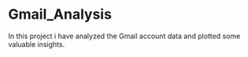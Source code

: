 # Gmail_Analysis
In this project i have analyzed the Gmail account data and plotted some valuable insights.
